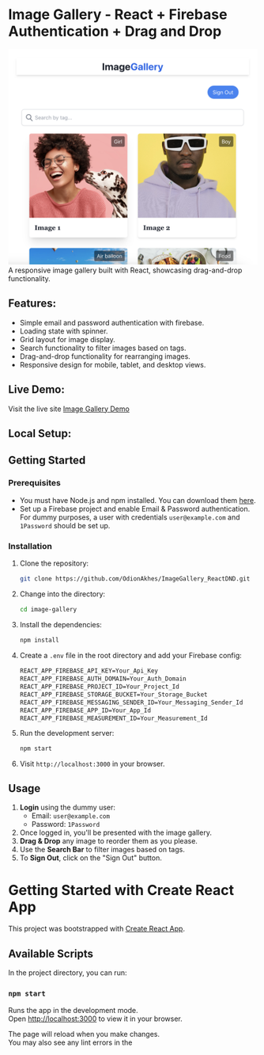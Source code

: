 # Image Gallery - React + Firebase Authentication + Drag and Drop

![Image Gallery Screenshot](./src/Screenshot%202023-09-20%20at%208.34.41%20PM.png)
A responsive image gallery built with React, showcasing drag-and-drop functionality.

## Features:

- Simple email and password authentication with firebase.
- Loading state with spinner.
- Grid layout for image display.
- Search functionality to filter images based on tags.
- Drag-and-drop functionality for rearranging images.
- Responsive design for mobile, tablet, and desktop views.

## Live Demo:

Visit the live site [Image Gallery Demo](https://image-gallery-react-dnd.vercel.app/)

## Local Setup:
## Getting Started

### Prerequisites

- You must have Node.js and npm installed. You can download them [here](https://nodejs.org/).
- Set up a Firebase project and enable Email & Password authentication. For dummy purposes, a user with credentials `user@example.com` and `1Password` should be set up.

### Installation

1. Clone the repository:
    ```bash
    git clone https://github.com/OdionAkhes/ImageGallery_ReactDND.git
    ```

2. Change into the directory:
    ```bash
    cd image-gallery
    ```

3. Install the dependencies:
    ```bash
    npm install
    ```

4. Create a `.env` file in the root directory and add your Firebase config:
    ```plaintext
    REACT_APP_FIREBASE_API_KEY=Your_Api_Key
    REACT_APP_FIREBASE_AUTH_DOMAIN=Your_Auth_Domain
    REACT_APP_FIREBASE_PROJECT_ID=Your_Project_Id
    REACT_APP_FIREBASE_STORAGE_BUCKET=Your_Storage_Bucket
    REACT_APP_FIREBASE_MESSAGING_SENDER_ID=Your_Messaging_Sender_Id
    REACT_APP_FIREBASE_APP_ID=Your_App_Id
    REACT_APP_FIREBASE_MEASUREMENT_ID=Your_Measurement_Id
    ```

5. Run the development server:
    ```bash
    npm start
    ```

6. Visit `http://localhost:3000` in your browser.


## Usage

1. **Login** using the dummy user: 
    - Email: `user@example.com`
    - Password: `1Password`
2. Once logged in, you'll be presented with the image gallery.
3. **Drag & Drop** any image to reorder them as you please.
4. Use the **Search Bar** to filter images based on tags.
5. To **Sign Out**, click on the "Sign Out" button.




# Getting Started with Create React App

This project was bootstrapped with [Create React App](https://github.com/facebook/create-react-app).

## Available Scripts

In the project directory, you can run:

### `npm start`

Runs the app in the development mode.\
Open [http://localhost:3000](http://localhost:3000) to view it in your browser.

The page will reload when you make changes.\
You may also see any lint errors in the 

